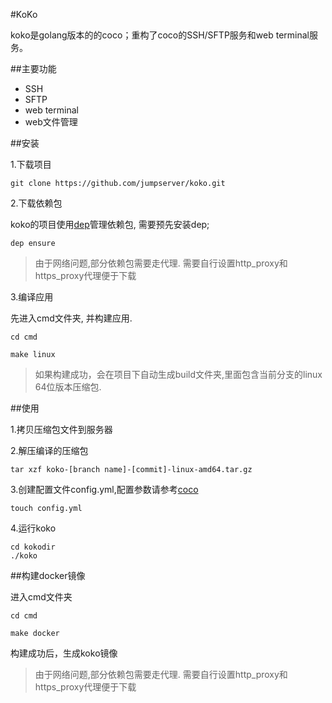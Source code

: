 #KoKo

koko是golang版本的的coco；重构了coco的SSH/SFTP服务和web terminal服务。

##主要功能

- SSH
- SFTP
- web terminal
- web文件管理

##安装

1.下载项目

```shell
git clone https://github.com/jumpserver/koko.git
```

2.下载依赖包

koko的项目使用[dep](https://github.com/golang/dep)管理依赖包, 需要预先安装dep;

```shell
dep ensure
```

> 由于网络问题,部分依赖包需要走代理. 需要自行设置http_proxy和https_proxy代理便于下载

3.编译应用

先进入cmd文件夹, 并构建应用.
```shell
cd cmd
```
```shell
make linux
```
> 如果构建成功，会在项目下自动生成build文件夹,里面包含当前分支的linux 64位版本压缩包.

##使用

1.拷贝压缩包文件到服务器

2.解压编译的压缩包
```shell
tar xzf koko-[branch name]-[commit]-linux-amd64.tar.gz
```

3.创建配置文件config.yml,配置参数请参考[coco](https://github.com/jumpserver/coco/blob/master/config_example.yml)
```shell
touch config.yml
```

4.运行koko
```shell
cd kokodir
./koko
```

##构建docker镜像

进入cmd文件夹
```shell
cd cmd
```
```shell
make docker
```
构建成功后，生成koko镜像
> 由于网络问题,部分依赖包需要走代理. 需要自行设置http_proxy和https_proxy代理便于下载
